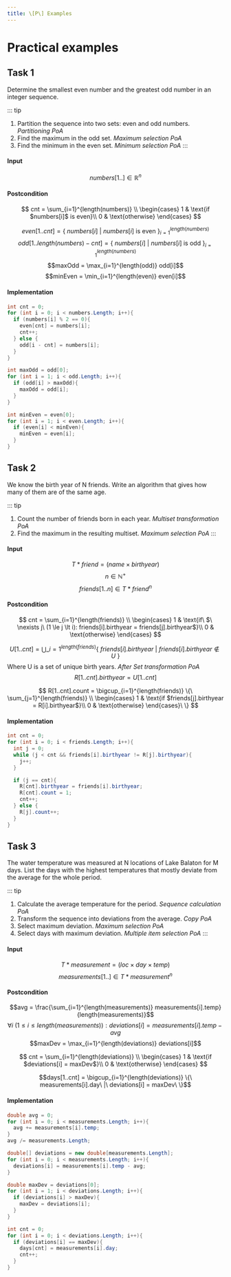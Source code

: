 ```yaml
---
title: \[P\] Examples
---
```


# Practical examples

## Task 1

Determine the smallest even number and the greatest odd number in an integer sequence.

::: tip

1. Partition the sequence into two sets: even and odd numbers. _Partitioning PoA_
2. Find the maximum in the odd set. _Maximum selection PoA_
3. Find the minimum in the even set. _Minimum selection PoA_
   :::

#### Input

$$ numbers[1..] \in \mathbb{R}^n$$

#### Postcondition

$$
cnt = \sum_{i=1}^{length(numbers)} \\
    \begin{cases}
      1 & \text{if $numbers[i]$ is even}\\
      0 & \text{otherwise}
    \end{cases}
$$

$$even[1..cnt] = \{\ numbers[i]\ |\ numbers[i]\text{ is even}\ \}_{i=1}^{length(numbers)}$$
$$odd[1..length(numbers) - cnt] = \{\ numbers[i]\ |\ numbers[i]\text{ is odd}\ \}_{i=1}^{length(numbers)}$$
$$maxOdd = \max_{i=1}^{length(odd)} odd[i]$$
$$minEven = \min_{i=1}^{length(even)} even[i]$$

#### Implementation

```c#
int cnt = 0;
for (int i = 0; i < numbers.Length; i++){
  if (numbers[i] % 2 == 0){
    even[cnt] = numbers[i];
    cnt++;
  } else {
    odd[i - cnt] = numbers[i];
  }
}

int maxOdd = odd[0];
for (int i = 1; i < odd.Length; i++){
  if (odd[i] > maxOdd){
    maxOdd = odd[i];
  }
}

int minEven = even[0];
for (int i = 1; i < even.Length; i++){
  if (even[i] < minEven){
    minEven = even[i];
  }
}
```

## Task 2

We know the birth year of N friends. Write an algorithm that gives how many of them are of the same age.

::: tip

1. Count the number of friends born in each year. _Multiset transformation PoA_
2. Find the maximum in the resulting multiset. _Maximum selection PoA_
   :::

#### Input

$$ T*{friend} = (name \times birthyear) $$
$$ n \in \mathbb{N}^+ $$
$$ friends[1..n] \in T*{friend}^n$$

#### Postcondition

$$
cnt = \sum_{i=1}^{length(friends)} \\
    \begin{cases}
      1 & \text{if\ $\ \nexists j\ (1 \le j \lt i): friends[i].birthyear = friends[j].birthyear$}\\
      0 & \text{otherwise}
    \end{cases}
$$

$$ U[1..cnt] = \bigcup\_{i=1}^{length(friends)} \{\ friends[i].birthyear\ |\ friends[i].birthyear \notin U\ \}$$
Where U is a set of unique birth years. *After Set transformation PoA*
$$ R[1..cnt].birthyear = U[1..cnt]$$

$$
R[1..cnt].count = \bigcup_{i=1}^{length(friends)} \{\ \sum_{j=1}^{length(friends)} \\
    \begin{cases}
      1 & \text{if $friends[j].birthyear = R[i].birthyear$}\\
      0 & \text{otherwise}
    \end{cases}\ \}
$$

#### Implementation

```c#
int cnt = 0;
for (int i = 0; i < friends.Length; i++){
  int j = 0;
  while (j < cnt && friends[i].birthyear != R[j].birthyear){
    j++;
  }

  if (j == cnt){
    R[cnt].birthyear = friends[i].birthyear;
    R[cnt].count = 1;
    cnt++;
  } else {
    R[j].count++;
  }
}
```

## Task 3

The water temperature was measured at N locations of Lake Balaton for M days. List the days with the
highest temperatures that mostly deviate from the average for the whole period.

::: tip

1. Calculate the average temperature for the period. _Sequence calculation PoA_
2. Transform the sequence into deviations from the average. _Copy PoA_
3. Select maximum deviation. _Maximum selection PoA_
4. Select days with maximum deviation. _Multiple item selection PoA_
   :::

#### Input

$$ T*{measurement} = (loc \times day \times temp) $$
$$ measurements[1..] \in T*{measurement}^{n}$$

#### Postcondition

$$avg = \frac{\sum_{i=1}^{length(measurements)} measurements[i].temp}{length(measurements)}$$
$$\forall i\ (1 \le i \le length(measurements)): deviations[i] = measurements[i].temp - avg$$
$$maxDev = \max_{i=1}^{length(deviations)} deviations[i]$$

$$
cnt = \sum_{i=1}^{length(deviations)} \\
    \begin{cases}
      1 & \text{if $deviations[i] = maxDev$}\\
      0 & \text{otherwise}
    \end{cases}
$$

$$days[1..cnt] = \bigcup_{i=1}^{length(deviations)} \{\ measurements[i].day\ |\ deviations[i] = maxDev\ \}$$

#### Implementation

```c#
double avg = 0;
for (int i = 0; i < measurements.Length; i++){
  avg += measurements[i].temp;
}
avg /= measurements.Length;

double[] deviations = new double[measurements.Length];
for (int i = 0; i < measurements.Length; i++){
  deviations[i] = measurements[i].temp - avg;
}

double maxDev = deviations[0];
for (int i = 1; i < deviations.Length; i++){
  if (deviations[i] > maxDev){
    maxDev = deviations[i];
  }
}

int cnt = 0;
for (int i = 0; i < deviations.Length; i++){
  if (deviations[i] == maxDev){
    days[cnt] = measurements[i].day;
    cnt++;
  }
}
```
